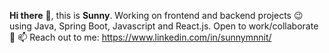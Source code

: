 **Hi there** 👋, this is **Sunny**.
Working on frontend and backend projects 😉 using Java, Spring Boot, Javascript and React.js.
Open to work/collaborate 👯
📫 Reach out to me: https://www.linkedin.com/in/sunnymnnit/

<!--
**sunnymnnit/sunnymnnit** is a ✨ _special_ ✨ repository because its `README.md` (this file) appears on your GitHub profile.

Here are some ideas to get you started:

- 🔭 I’m currently working on ...
- 🌱 I’m currently learning ...
- 👯 I’m looking to collaborate on ...
- 🤔 I’m looking for help with ...
- 💬 Ask me about ...
- 📫 How to reach me: ...
- 😄 Pronouns: ...
- ⚡ Fun fact: ...
-->

